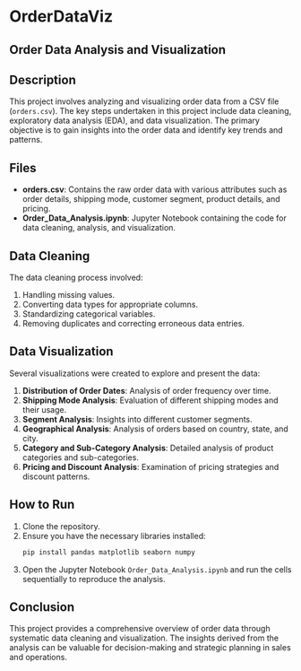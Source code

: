 # OrderDataViz
## Order Data Analysis and Visualization

## Description

This project involves analyzing and visualizing order data from a CSV file (`orders.csv`). The key steps undertaken in this project include data cleaning, exploratory data analysis (EDA), and data visualization. The primary objective is to gain insights into the order data and identify key trends and patterns.

## Files

- **orders.csv**: Contains the raw order data with various attributes such as order details, shipping mode, customer segment, product details, and pricing.
- **Order_Data_Analysis.ipynb**: Jupyter Notebook containing the code for data cleaning, analysis, and visualization.

## Data Cleaning

The data cleaning process involved:
1. Handling missing values.
2. Converting data types for appropriate columns.
3. Standardizing categorical variables.
4. Removing duplicates and correcting erroneous data entries.

## Data Visualization

Several visualizations were created to explore and present the data:
1. **Distribution of Order Dates**: Analysis of order frequency over time.
2. **Shipping Mode Analysis**: Evaluation of different shipping modes and their usage.
3. **Segment Analysis**: Insights into different customer segments.
4. **Geographical Analysis**: Analysis of orders based on country, state, and city.
5. **Category and Sub-Category Analysis**: Detailed analysis of product categories and sub-categories.
6. **Pricing and Discount Analysis**: Examination of pricing strategies and discount patterns.

## How to Run

1. Clone the repository.
2. Ensure you have the necessary libraries installed:
   ```sh
   pip install pandas matplotlib seaborn numpy
   ```
3. Open the Jupyter Notebook `Order_Data_Analysis.ipynb` and run the cells sequentially to reproduce the analysis.

## Conclusion

This project provides a comprehensive overview of order data through systematic data cleaning and visualization. The insights derived from the analysis can be valuable for decision-making and strategic planning in sales and operations.
